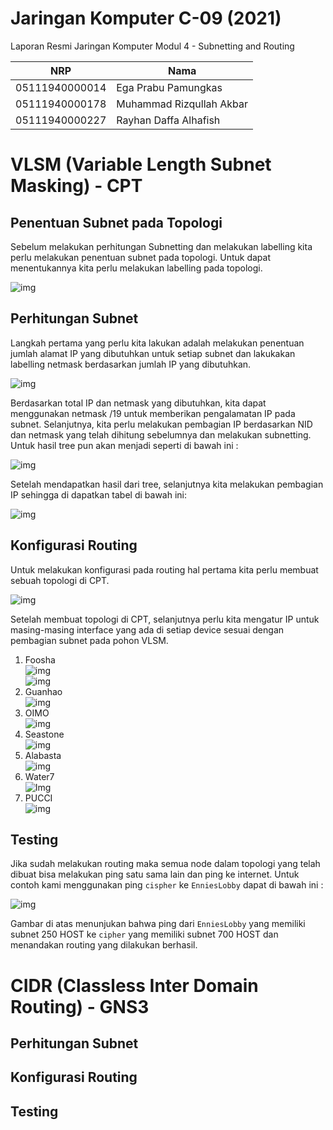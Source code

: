 # Jaringan Komputer C-09 (2021)
Laporan Resmi Jaringan Komputer Modul 4 - Subnetting and Routing

NRP              | Nama
-----------------|-----------
05111940000014   | Ega Prabu Pamungkas
05111940000178   | Muhammad Rizqullah Akbar
05111940000227   | Rayhan Daffa Alhafish


# VLSM (Variable Length Subnet Masking) - CPT
## Penentuan Subnet pada Topologi 

Sebelum melakukan perhitungan Subnetting dan melakukan labelling kita perlu melakukan penentuan subnet pada topologi. Untuk dapat menentukannya kita perlu melakukan labelling pada topologi. <br> 

![img](https://github.com/rayhandaffa/Jarkom-Modul-4-C09-2021/blob/main/img/VLSM_Gambar.jpeg)

## Perhitungan Subnet

Langkah pertama yang perlu kita lakukan adalah melakukan penentuan jumlah alamat IP yang dibutuhkan untuk setiap subnet dan lakukakan labelling netmask berdasarkan jumlah IP yang dibutuhkan. <br> 

![img](https://github.com/rayhandaffa/Jarkom-Modul-4-C09-2021/blob/main/img/vlsm%20table.jpg) <br>

Berdasarkan total IP dan netmask yang dibutuhkan, kita dapat menggunakan netmask /19 untuk memberikan pengalamatan IP pada subnet. Selanjutnya, kita perlu melakukan pembagian IP berdasarkan NID dan netmask yang telah dihitung sebelumnya dan melakukan subnetting. Untuk hasil tree pun akan menjadi seperti di bawah ini : <br> 

![img](https://github.com/rayhandaffa/Jarkom-Modul-4-C09-2021/blob/main/img/vlsm_tree.jpeg) <br>

Setelah mendapatkan hasil dari tree, selanjutnya kita melakukan pembagian IP sehingga di dapatkan tabel di bawah ini: <br> 

![img](https://github.com/rayhandaffa/Jarkom-Modul-4-C09-2021/blob/main/img/vlsm_pembagian_ip.jpg) <br> 

## Konfigurasi Routing
Untuk melakukan konfigurasi pada routing hal pertama kita perlu membuat sebuah topologi di CPT. <br> 

![img](https://github.com/rayhandaffa/Jarkom-Modul-4-C09-2021/blob/main/img/topolog-cpt.jpeg) <br>

Setelah membuat topologi di CPT, selanjutnya perlu kita mengatur IP untuk masing-masing interface yang ada di setiap device sesuai dengan pembagian subnet pada pohon VLSM.

1. Foosha <br> 
    ![img](https://github.com/rayhandaffa/Jarkom-Modul-4-C09-2021/blob/main/img/vlsm-routing-foosha-1.jpeg) <br>
    ![img](https://github.com/rayhandaffa/Jarkom-Modul-4-C09-2021/blob/main/img/vlsm-routing-foosha-2.jpeg) <br>
2. Guanhao <br> 
    ![img](https://github.com/rayhandaffa/Jarkom-Modul-4-C09-2021/blob/main/img/vlsm-routing-guanhao.jpeg) <br>
3. OIMO<br>
    ![img](https://github.com/rayhandaffa/Jarkom-Modul-4-C09-2021/blob/main/img/vlsm-routing-oimo.jpeg)<br>
4. Seastone<br>
    ![img](https://github.com/rayhandaffa/Jarkom-Modul-4-C09-2021/blob/main/img/vlsm-routing-seastone.jpeg)<br>
5. Alabasta<br>
    ![img](https://github.com/rayhandaffa/Jarkom-Modul-4-C09-2021/blob/main/img/vlsm-routing-alabasta.jpeg)<br>
6. Water7 <br>
    ![Img](https://github.com/rayhandaffa/Jarkom-Modul-4-C09-2021/blob/main/img/vlsm-routing-water7.jpeg)<br>
7. PUCCI<br>
    ![img](https://github.com/rayhandaffa/Jarkom-Modul-4-C09-2021/blob/main/img/vlsm-routing-pucci.jpeg)<br>
 
## Testing
Jika sudah melakukan routing maka semua node dalam topologi yang telah dibuat bisa melakukan ping satu sama lain dan ping ke internet. Untuk contoh kami menggunakan ping `cispher` ke `EnniesLobby` dapat di bawah ini : <br> 

![img](https://github.com/rayhandaffa/Jarkom-Modul-4-C09-2021/blob/main/img/vlsm-ping-cipher-ke-enieslobby.jpeg)<br> 

Gambar di atas menunjukan bahwa ping dari `EnniesLobby` yang memiliki subnet 250 HOST ke `cipher` yang memiliki subnet 700 HOST dan menandakan routing yang dilakukan berhasil. 

# CIDR (Classless Inter Domain Routing) - GNS3

## Perhitungan Subnet

## Konfigurasi Routing

## Testing
